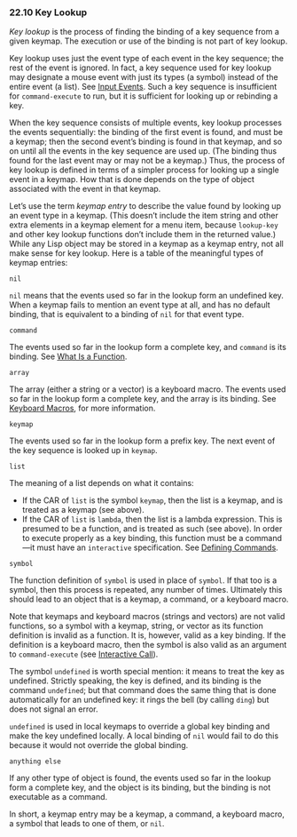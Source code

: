 

### 22.10 Key Lookup

*Key lookup* is the process of finding the binding of a key sequence from a given keymap. The execution or use of the binding is not part of key lookup.

Key lookup uses just the event type of each event in the key sequence; the rest of the event is ignored. In fact, a key sequence used for key lookup may designate a mouse event with just its types (a symbol) instead of the entire event (a list). See [Input Events](Input-Events.html). Such a key sequence is insufficient for `command-execute` to run, but it is sufficient for looking up or rebinding a key.

When the key sequence consists of multiple events, key lookup processes the events sequentially: the binding of the first event is found, and must be a keymap; then the second event’s binding is found in that keymap, and so on until all the events in the key sequence are used up. (The binding thus found for the last event may or may not be a keymap.) Thus, the process of key lookup is defined in terms of a simpler process for looking up a single event in a keymap. How that is done depends on the type of object associated with the event in that keymap.

Let’s use the term *keymap entry* to describe the value found by looking up an event type in a keymap. (This doesn’t include the item string and other extra elements in a keymap element for a menu item, because `lookup-key` and other key lookup functions don’t include them in the returned value.) While any Lisp object may be stored in a keymap as a keymap entry, not all make sense for key lookup. Here is a table of the meaningful types of keymap entries:

`nil`

`nil` means that the events used so far in the lookup form an undefined key. When a keymap fails to mention an event type at all, and has no default binding, that is equivalent to a binding of `nil` for that event type.

`command`

The events used so far in the lookup form a complete key, and `command` is its binding. See [What Is a Function](What-Is-a-Function.html).

`array`

The array (either a string or a vector) is a keyboard macro. The events used so far in the lookup form a complete key, and the array is its binding. See [Keyboard Macros](Keyboard-Macros.html), for more information.

`keymap`

The events used so far in the lookup form a prefix key. The next event of the key sequence is looked up in `keymap`.

`list`

The meaning of a list depends on what it contains:

*   If the CAR of `list` is the symbol `keymap`, then the list is a keymap, and is treated as a keymap (see above).
*   If the CAR of `list` is `lambda`, then the list is a lambda expression. This is presumed to be a function, and is treated as such (see above). In order to execute properly as a key binding, this function must be a command—it must have an `interactive` specification. See [Defining Commands](Defining-Commands.html).

`symbol`

The function definition of `symbol` is used in place of `symbol`. If that too is a symbol, then this process is repeated, any number of times. Ultimately this should lead to an object that is a keymap, a command, or a keyboard macro.

Note that keymaps and keyboard macros (strings and vectors) are not valid functions, so a symbol with a keymap, string, or vector as its function definition is invalid as a function. It is, however, valid as a key binding. If the definition is a keyboard macro, then the symbol is also valid as an argument to `command-execute` (see [Interactive Call](Interactive-Call.html)).

The symbol `undefined` is worth special mention: it means to treat the key as undefined. Strictly speaking, the key is defined, and its binding is the command `undefined`; but that command does the same thing that is done automatically for an undefined key: it rings the bell (by calling `ding`) but does not signal an error.

`undefined` is used in local keymaps to override a global key binding and make the key undefined locally. A local binding of `nil` would fail to do this because it would not override the global binding.

`anything else`

If any other type of object is found, the events used so far in the lookup form a complete key, and the object is its binding, but the binding is not executable as a command.

In short, a keymap entry may be a keymap, a command, a keyboard macro, a symbol that leads to one of them, or `nil`.
